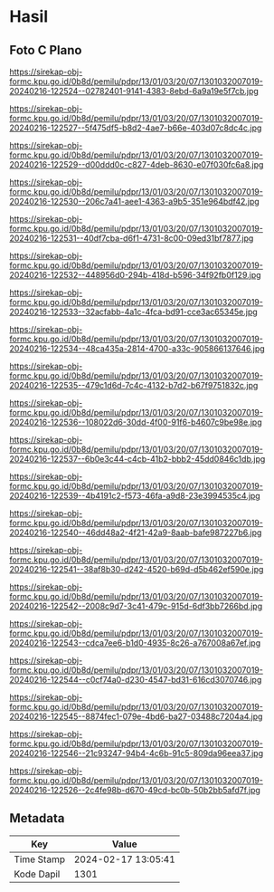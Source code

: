 # Hasil

## Foto C Plano

https://sirekap-obj-formc.kpu.go.id/0b8d/pemilu/pdpr/13/01/03/20/07/1301032007019-20240216-122524--02782401-9141-4383-8ebd-6a9a19e5f7cb.jpg

https://sirekap-obj-formc.kpu.go.id/0b8d/pemilu/pdpr/13/01/03/20/07/1301032007019-20240216-122527--5f475df5-b8d2-4ae7-b66e-403d07c8dc4c.jpg

https://sirekap-obj-formc.kpu.go.id/0b8d/pemilu/pdpr/13/01/03/20/07/1301032007019-20240216-122529--d00ddd0c-c827-4deb-8630-e07f030fc6a8.jpg

https://sirekap-obj-formc.kpu.go.id/0b8d/pemilu/pdpr/13/01/03/20/07/1301032007019-20240216-122530--206c7a41-aee1-4363-a9b5-351e964bdf42.jpg

https://sirekap-obj-formc.kpu.go.id/0b8d/pemilu/pdpr/13/01/03/20/07/1301032007019-20240216-122531--40df7cba-d6f1-4731-8c00-09ed31bf7877.jpg

https://sirekap-obj-formc.kpu.go.id/0b8d/pemilu/pdpr/13/01/03/20/07/1301032007019-20240216-122532--448956d0-294b-418d-b596-34f92fb0f129.jpg

https://sirekap-obj-formc.kpu.go.id/0b8d/pemilu/pdpr/13/01/03/20/07/1301032007019-20240216-122533--32acfabb-4a1c-4fca-bd91-cce3ac65345e.jpg

https://sirekap-obj-formc.kpu.go.id/0b8d/pemilu/pdpr/13/01/03/20/07/1301032007019-20240216-122534--48ca435a-2814-4700-a33c-905866137646.jpg

https://sirekap-obj-formc.kpu.go.id/0b8d/pemilu/pdpr/13/01/03/20/07/1301032007019-20240216-122535--479c1d6d-7c4c-4132-b7d2-b67f9751832c.jpg

https://sirekap-obj-formc.kpu.go.id/0b8d/pemilu/pdpr/13/01/03/20/07/1301032007019-20240216-122536--108022d6-30dd-4f00-91f6-b4607c9be98e.jpg

https://sirekap-obj-formc.kpu.go.id/0b8d/pemilu/pdpr/13/01/03/20/07/1301032007019-20240216-122537--6b0e3c44-c4cb-41b2-bbb2-45dd0846c1db.jpg

https://sirekap-obj-formc.kpu.go.id/0b8d/pemilu/pdpr/13/01/03/20/07/1301032007019-20240216-122539--4b4191c2-f573-46fa-a9d8-23e3994535c4.jpg

https://sirekap-obj-formc.kpu.go.id/0b8d/pemilu/pdpr/13/01/03/20/07/1301032007019-20240216-122540--46dd48a2-4f21-42a9-8aab-bafe987227b6.jpg

https://sirekap-obj-formc.kpu.go.id/0b8d/pemilu/pdpr/13/01/03/20/07/1301032007019-20240216-122541--38af8b30-d242-4520-b69d-d5b462ef590e.jpg

https://sirekap-obj-formc.kpu.go.id/0b8d/pemilu/pdpr/13/01/03/20/07/1301032007019-20240216-122542--2008c9d7-3c41-479c-915d-6df3bb7266bd.jpg

https://sirekap-obj-formc.kpu.go.id/0b8d/pemilu/pdpr/13/01/03/20/07/1301032007019-20240216-122543--cdca7ee6-b1d0-4935-8c26-a767008a67ef.jpg

https://sirekap-obj-formc.kpu.go.id/0b8d/pemilu/pdpr/13/01/03/20/07/1301032007019-20240216-122544--c0cf74a0-d230-4547-bd31-616cd3070746.jpg

https://sirekap-obj-formc.kpu.go.id/0b8d/pemilu/pdpr/13/01/03/20/07/1301032007019-20240216-122545--8874fec1-079e-4bd6-ba27-03488c7204a4.jpg

https://sirekap-obj-formc.kpu.go.id/0b8d/pemilu/pdpr/13/01/03/20/07/1301032007019-20240216-122546--21c93247-94b4-4c6b-91c5-809da96eea37.jpg

https://sirekap-obj-formc.kpu.go.id/0b8d/pemilu/pdpr/13/01/03/20/07/1301032007019-20240216-122526--2c4fe98b-d670-49cd-bc0b-50b2bb5afd7f.jpg


## Metadata

| Key        | Value               |
| ---------- | ------------------- |
| Time Stamp | 2024-02-17 13:05:41 |
| Kode Dapil | 1301                |



